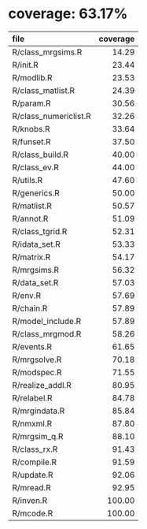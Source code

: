 # coverage: 63.17%

|file                  | coverage|
|:---------------------|--------:|
|R/class_mrgsims.R     |    14.29|
|R/init.R              |    23.44|
|R/modlib.R            |    23.53|
|R/class_matlist.R     |    24.39|
|R/param.R             |    30.56|
|R/class_numericlist.R |    32.26|
|R/knobs.R             |    33.64|
|R/funset.R            |    37.50|
|R/class_build.R       |    40.00|
|R/class_ev.R          |    44.00|
|R/utils.R             |    47.60|
|R/generics.R          |    50.00|
|R/matlist.R           |    50.57|
|R/annot.R             |    51.09|
|R/class_tgrid.R       |    52.31|
|R/idata_set.R         |    53.33|
|R/matrix.R            |    54.17|
|R/mrgsims.R           |    56.32|
|R/data_set.R          |    57.03|
|R/env.R               |    57.69|
|R/chain.R             |    57.89|
|R/model_include.R     |    57.89|
|R/class_mrgmod.R      |    58.26|
|R/events.R            |    61.65|
|R/mrgsolve.R          |    70.18|
|R/modspec.R           |    71.55|
|R/realize_addl.R      |    80.95|
|R/relabel.R           |    84.78|
|R/mrgindata.R         |    85.84|
|R/nmxml.R             |    87.80|
|R/mrgsim_q.R          |    88.10|
|R/class_rx.R          |    91.43|
|R/compile.R           |    91.59|
|R/update.R            |    92.06|
|R/mread.R             |    92.95|
|R/inven.R             |   100.00|
|R/mcode.R             |   100.00|
